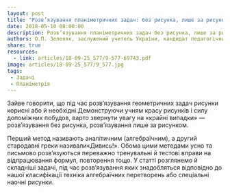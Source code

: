 ```yaml
---
layout: post
title: "Розв’язування планіметричних задач: без рисунка, лише за рисунком"
date: 2018-05-10 08:00:00
description: Розв’язування планіметричних задач без рисунка, лише за рисунком
authors: О.П. Зеленяк, заслужений учитель України, кандидат педагогічних наук, м. Олександрія
share: true
resources:
  - link: articles/18-09-25_577/9-577-69743.pdf
image: articles/18-09-25_577/9_577.jpg
tags:
 - Задачі
 - Планіметрія
---
```


Зайве говорити, що під час розв’язування геометричних задач рисунки корисні або й необхідні.Демонструючи учням красу рисунків і силу допоміжних побудов, варто звернути увагу на «крайні випадки» — розв’язування без рисунка, розв’язування лише за рисунком.

Перший метод називають аналітичним (алгебраїчним), а другий стародавні греки називали«Дивись!». Обома цими методами усно та письмово розв’язуються переважно тренувальні й тестові вправи на відпрацювання формул, повторення тощо. У статті розглянемо й складніші задачі, під час розв’язування яких знадобляться відповідно до нашої класифікації техніка алгебраїчних перетворень або спеціальні наочні рисунки.
